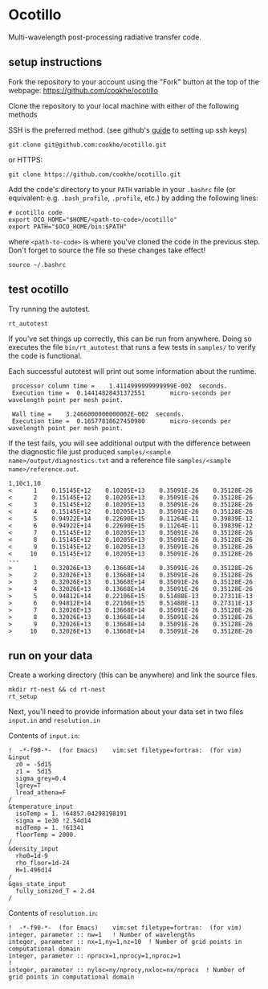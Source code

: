 # Ocotillo
Multi-wavelength post-processing radiative transfer code. 
## setup instructions
Fork the repository to your account using the "Fork" button at the top of the webpage: https://github.com/cookhe/ocotillo

Clone the repository to your local machine with either of the following methods

SSH is the preferred method. (see github's [guide](https://docs.github.com/en/authentication/connecting-to-github-with-ssh/generating-a-new-ssh-key-and-adding-it-to-the-ssh-agent) to setting up ssh keys)

```
git clone git@github.com:cookhe/ocotillo.git
```

or HTTPS:

```
git clone https://github.com/cookhe/ocotillo.git
```

Add the code's directory to your `PATH` variable in your `.bashrc` file (or equivalent: e.g. `.bash_profile`, `.profile`, etc.) by adding the following lines:

```
# ocotillo code
export OCO_HOME="$HOME/<path-to-code>/ocotillo"
export PATH="$OCO_HOME/bin:$PATH"
```
where `<path-to-code>` is where you've cloned the code in the previous step. Don't forget to source the file so these changes take effect!
```
source ~/.bashrc
```
## test ocotillo

Try running the autotest.
```
rt_autotest
```
If you've set things up correctly, this can be run from anywhere. Doing so executes the file `bin/rt_autotest` that runs a few tests in `samples/` to verify the code is functional.

Each successful autotest will print out some information about the runtime.
```
 processor column time =    1.4114999999999999E-002  seconds.
 Execution time =  0.14414828431372551       micro-seconds per wavelength point per mesh point.
 
 Wall time =    3.2466000000000002E-002  seconds.
 Execution time =  0.16577818627450980       micro-seconds per wavelength point per mesh point.
```

If the test fails, you will see additional output with the difference between the diagnostic file just produced `samples/<sample name>/output/diagnostics.txt` and a reference file `samples/<sample name>/reference.out`.

```
1,10c1,10
<      1    0.15145E+12    0.10205E+13    0.35091E-26    0.35128E-26
<      2    0.15145E+12    0.10205E+13    0.35091E-26    0.35128E-26
<      3    0.15145E+12    0.10205E+13    0.35091E-26    0.35128E-26
<      4    0.15145E+12    0.10205E+13    0.35091E-26    0.35128E-26
<      5    0.94922E+14    0.22690E+15    0.11264E-11    0.39839E-12
<      6    0.94922E+14    0.22690E+15    0.11264E-11    0.39839E-12
<      7    0.15145E+12    0.10205E+13    0.35091E-26    0.35128E-26
<      8    0.15145E+12    0.10205E+13    0.35091E-26    0.35128E-26
<      9    0.15145E+12    0.10205E+13    0.35091E-26    0.35128E-26
<     10    0.15145E+12    0.10205E+13    0.35091E-26    0.35128E-26
---
>      1    0.32026E+13    0.13668E+14    0.35091E-26    0.35128E-26
>      2    0.32026E+13    0.13668E+14    0.35091E-26    0.35128E-26
>      3    0.32026E+13    0.13668E+14    0.35091E-26    0.35128E-26
>      4    0.32026E+13    0.13668E+14    0.35091E-26    0.35128E-26
>      5    0.94812E+14    0.22106E+15    0.51488E-13    0.27311E-13
>      6    0.94812E+14    0.22106E+15    0.51488E-13    0.27311E-13
>      7    0.32026E+13    0.13668E+14    0.35091E-26    0.35128E-26
>      8    0.32026E+13    0.13668E+14    0.35091E-26    0.35128E-26
>      9    0.32026E+13    0.13668E+14    0.35091E-26    0.35128E-26
>     10    0.32026E+13    0.13668E+14    0.35091E-26    0.35128E-26
```

## run on your data
Create a working directory (this can be anywhere) and link the source files.
```
mkdir rt-nest && cd rt-nest
rt_setup
```
Next, you'll need to provide information about your data set in two files `input.in` and `resolution.in`

Contents of `input.in`:
```
!  -*-f90-*-  (for Emacs)    vim:set filetype=fortran:  (for vim)
&input
  z0 = -5d15
  z1 =  5d15
  sigma_grey=0.4
  lgrey=T
  lread_athena=F
/
&temperature_input
  isoTemp = 1. !64857.04298198191
  sigma = 1e30 !2.54d14
  midTemp = 1. !61341
  floorTemp = 2000.
/
&density_input
  rho0=1d-9
  rho_floor=1d-24
  H=1.496d14
/
&gas_state_input
  fully_ionized_T = 2.d4
/
```

Contents of `resolution.in`:
```
!  -*-f90-*-  (for Emacs)    vim:set filetype=fortran:  (for vim)
integer, parameter :: nw=1   ! Number of wavelengths
integer, parameter :: nx=1,ny=1,nz=10  ! Number of grid points in computational domain
integer, parameter :: nprocx=1,nprocy=1,nprocz=1
!
integer, parameter :: nyloc=ny/nprocy,nxloc=nx/nprocx  ! Number of grid points in computational domain   
```




